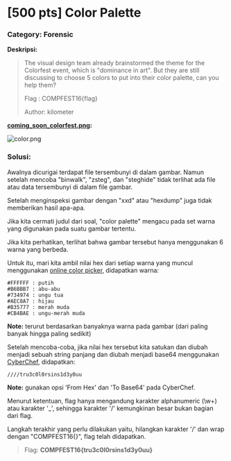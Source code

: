 # [500 pts] Color Palette
### Category: Forensic

**Deskripsi:**
> The visual design team already brainstormed the theme for the Colorfest event, which is "dominance in art". But they are still discussing to choose 5 colors to put into their color palette, can you help them?  
>  
> Flag : COMPFEST16{flag}  
>   
> Author: kilometer

**[coming_soon_colorfest.png]():**

![color.png]()

### Solusi:

Awalnya dicurigai terdapat file tersembunyi di dalam gambar. Namun setelah mencoba "binwalk", "zsteg", dan "steghide" tidak terlihat ada file atau data tersembunyi di dalam file gambar.

Setelah menginspeksi gambar dengan "xxd" atau "hexdump" juga tidak memberikan hasil apa-apa.

Jika kita cermati judul dari soal, "color palette" mengacu pada set warna yang digunakan pada suatu gambar tertentu. 

Jika kita perhatikan, terlihat bahwa gambar tersebut hanya menggunakan 6 warna yang berbeda.

Untuk itu, mari kita ambil nilai hex dari setiap warna yang muncul menggunakan [online color picker](https://redketchup.io/color-picker), didapatkan warna:
```
#FFFFFF : putih
#B6BBB7 : abu-abu
#734974 : ungu tua
#AEC8A7 : hijau
#B35777 : merah muda
#CB4BAE : ungu-merah muda
```
**Note:** terurut berdasarkan banyaknya warna pada gambar (dari paling banyak hingga paling sedikit)

Setelah mencoba-coba, jika nilai hex tersebut kita satukan dan diubah menjadi sebuah string panjang dan diubah menjadi base64 menggunakan [CyberChef](https://gchq.github.io/CyberChef/#recipe=From_Hex('Auto')To_Base64('A-Za-z0-9%2B/%3D')&input=QjZCQkI3DQo3MzQ5NzQNCkFFQzhBNw0KQjM1Nzc3DQpDQjRCQUUNCg&ieol=CRLF&oeol=NEL), didapatkan:
```
////tru3c0l0rsins1d3y0uu
```
**Note:** gunakan opsi 'From Hex' dan 'To Base64' pada CyberChef.

Menurut ketentuan, flag hanya mengandung karakter alphanumeric (\w+) atau karakter '_', sehingga karakter '/' kemungkinan besar bukan bagian dari flag.

Langkah terakhir yang perlu dilakukan yaitu, hilangkan karakter '/' dan wrap dengan "COMPFEST16{}", flag telah didapatkan.

> Flag: **COMPFEST16{tru3c0l0rsins1d3y0uu}**
